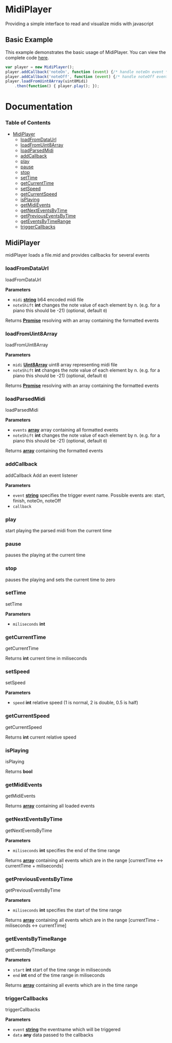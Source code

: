 # MidiPlayer
Providing a simple interface to read and visualize midis with javascript

## Basic Example
This example demonstrates the basic usage of MidiPlayer. You can view the complete code [here](./examples/basic.html).
```javascript
var player = new MidiPlayer();
player.addCallback('noteOn', function (event) {/* handle noteOn event */});
player.addCallback('noteOff', function (event) {/* handle noteOff event */});
player.loadFromUint8Array(uint8Midi)
    .then(function() { player.play(); });
```
# Documentation
<!-- Generated by documentation.js. Update this documentation by updating the source code. -->

### Table of Contents

-   [MidiPlayer](#midiplayer)
    -   [loadFromDataUrl](#loadfromdataurl)
    -   [loadFromUint8Array](#loadfromuint8array)
    -   [loadParsedMidi](#loadparsedmidi)
    -   [addCallback](#addcallback)
    -   [play](#play)
    -   [pause](#pause)
    -   [stop](#stop)
    -   [setTime](#settime)
    -   [getCurrentTime](#getcurrenttime)
    -   [setSpeed](#setspeed)
    -   [getCurrentSpeed](#getcurrentspeed)
    -   [isPlaying](#isplaying)
    -   [getMidiEvents](#getmidievents)
    -   [getNextEventsByTime](#getnexteventsbytime)
    -   [getPreviousEventsByTime](#getpreviouseventsbytime)
    -   [getEventsByTimeRange](#geteventsbytimerange)
    -   [triggerCallbacks](#triggercallbacks)

## MidiPlayer

midiPlayer loads a file.mid and provides callbacks for several events

### loadFromDataUrl

loadFromDataUrl

**Parameters**

-   `midi` **[string](https://developer.mozilla.org/en-US/docs/Web/JavaScript/Reference/Global_Objects/String)** b64 encoded midi file
-   `noteShift` **int** changes the note value of each element by n. (e.g. for a piano this should be -21) (optional, default `0`)

Returns **[Promise](https://developer.mozilla.org/en-US/docs/Web/JavaScript/Reference/Global_Objects/Promise)** resolving with an array containing the formatted events

### loadFromUint8Array

loadFromUint8Array

**Parameters**

-   `midi` **[Uint8Array](https://developer.mozilla.org/en-US/docs/Web/JavaScript/Reference/Global_Objects/Uint8Array)** uint8 array representing midi file
-   `noteShift` **int** changes the note value of each element by n. (e.g. for a piano this should be -21) (optional, default `0`)

Returns **[Promise](https://developer.mozilla.org/en-US/docs/Web/JavaScript/Reference/Global_Objects/Promise)** resolving with an array containing the formatted events

### loadParsedMidi

loadParsedMidi

**Parameters**

-   `events` **[array](https://developer.mozilla.org/en-US/docs/Web/JavaScript/Reference/Global_Objects/Array)** array containing all formatted events
-   `noteShift` **int** changes the note value of each element by n. (e.g. for a piano this should be -21) (optional, default `0`)

Returns **[array](https://developer.mozilla.org/en-US/docs/Web/JavaScript/Reference/Global_Objects/Array)** containing the formatted events

### addCallback

addCallback
Add an event listener

**Parameters**

-   `event` **[string](https://developer.mozilla.org/en-US/docs/Web/JavaScript/Reference/Global_Objects/String)** specifies the trigger event name. Possible events are: start, finish, noteOn, noteOff
-   `callback`  

### play

start playing the parsed midi from the current time

### pause

pauses the playing at the current time

### stop

pauses the playing and sets the current time to zero

### setTime

setTime

**Parameters**

-   `miliseconds` **int** 

### getCurrentTime

getCurrentTime

Returns **int** current time in miliseconds

### setSpeed

setSpeed

**Parameters**

-   `speed` **int** relative speed (1 is normal, 2 is double, 0.5 is half)

### getCurrentSpeed

getCurrentSpeed

Returns **int** current relative speed

### isPlaying

isPlaying

Returns **bool** 

### getMidiEvents

getMidiEvents

Returns **[array](https://developer.mozilla.org/en-US/docs/Web/JavaScript/Reference/Global_Objects/Array)** containing all loaded events

### getNextEventsByTime

getNextEventsByTime

**Parameters**

-   `miliseconds` **int** specifies the end of the time range

Returns **[array](https://developer.mozilla.org/en-US/docs/Web/JavaScript/Reference/Global_Objects/Array)** containing all events which are in the range [currentTime <-> currentTime + miliseconds]

### getPreviousEventsByTime

getPreviousEventsByTime

**Parameters**

-   `miliseconds` **int** specifies the start of the time range

Returns **[array](https://developer.mozilla.org/en-US/docs/Web/JavaScript/Reference/Global_Objects/Array)** containing all events which are in the range [currentTime - miliseconds <-> currentTime]

### getEventsByTimeRange

getEventsByTimeRange

**Parameters**

-   `start` **int** start of the time range in miliseconds
-   `end` **int** end of the time range in miliseconds

Returns **[array](https://developer.mozilla.org/en-US/docs/Web/JavaScript/Reference/Global_Objects/Array)** containing all events which are in the time range

### triggerCallbacks

triggerCallbacks

**Parameters**

-   `event` **[string](https://developer.mozilla.org/en-US/docs/Web/JavaScript/Reference/Global_Objects/String)** the eventname which will be triggered
-   `data` **any** data passed to the callbacks